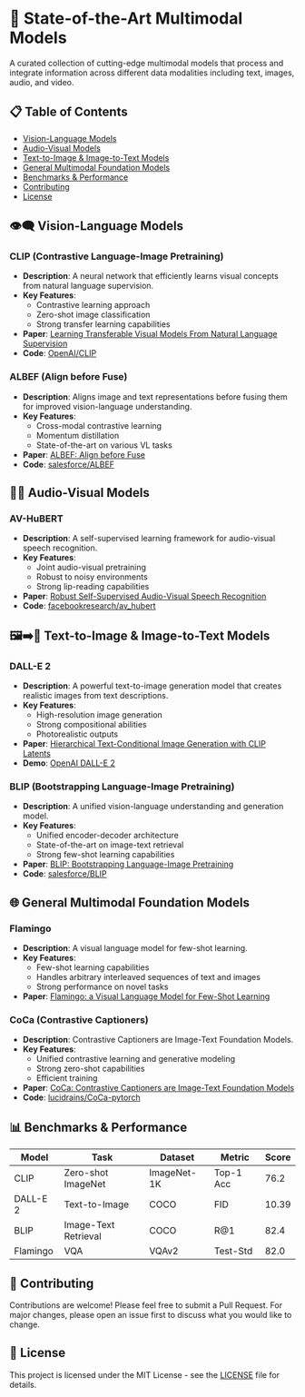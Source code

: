# 🌟 State-of-the-Art Multimodal Models

A curated collection of cutting-edge multimodal models that process and integrate information across different data modalities including text, images, audio, and video.

## 📋 Table of Contents
- [Vision-Language Models](#vision-language-models)
- [Audio-Visual Models](#audio-visual-models)
- [Text-to-Image & Image-to-Text Models](#text-to-image--image-to-text-models)
- [General Multimodal Foundation Models](#general-multimodal-foundation-models)
- [Benchmarks & Performance](#-benchmarks--performance)
- [Contributing](#-contributing)
- [License](#-license)

## 👁️🗨️ Vision-Language Models

### CLIP (Contrastive Language-Image Pretraining)
- **Description**: A neural network that efficiently learns visual concepts from natural language supervision.
- **Key Features**:
  - Contrastive learning approach
  - Zero-shot image classification
  - Strong transfer learning capabilities
- **Paper**: [Learning Transferable Visual Models From Natural Language Supervision](https://arxiv.org/abs/2103.00020)
- **Code**: [OpenAI/CLIP](https://github.com/openai/CLIP)

### ALBEF (Align before Fuse)
- **Description**: Aligns image and text representations before fusing them for improved vision-language understanding.
- **Key Features**:
  - Cross-modal contrastive learning
  - Momentum distillation
  - State-of-the-art on various VL tasks
- **Paper**: [ALBEF: Align before Fuse](https://arxiv.org/abs/2107.07651)
- **Code**: [salesforce/ALBEF](https://github.com/salesforce/ALBEF)

## 🎵🎥 Audio-Visual Models

### AV-HuBERT
- **Description**: A self-supervised learning framework for audio-visual speech recognition.
- **Key Features**:
  - Joint audio-visual pretraining
  - Robust to noisy environments
  - Strong lip-reading capabilities
- **Paper**: [Robust Self-Supervised Audio-Visual Speech Recognition](https://arxiv.org/abs/2201.01763)
- **Code**: [facebookresearch/av_hubert](https://github.com/facebookresearch/av_hubert)

## 🖼️➡️📝 Text-to-Image & Image-to-Text Models

### DALL-E 2
- **Description**: A powerful text-to-image generation model that creates realistic images from text descriptions.
- **Key Features**:
  - High-resolution image generation
  - Strong compositional abilities
  - Photorealistic outputs
- **Paper**: [Hierarchical Text-Conditional Image Generation with CLIP Latents](https://arxiv.org/abs/2204.06125)
- **Demo**: [OpenAI DALL-E 2](https://openai.com/dall-e-2/)

### BLIP (Bootstrapping Language-Image Pretraining)
- **Description**: A unified vision-language understanding and generation model.
- **Key Features**:
  - Unified encoder-decoder architecture
  - State-of-the-art on image-text retrieval
  - Strong few-shot learning capabilities
- **Paper**: [BLIP: Bootstrapping Language-Image Pretraining](https://arxiv.org/abs/2201.12086)
- **Code**: [salesforce/BLIP](https://github.com/salesforce/BLIP)

## 🌐 General Multimodal Foundation Models

### Flamingo
- **Description**: A visual language model for few-shot learning.
- **Key Features**:
  - Few-shot learning capabilities
  - Handles arbitrary interleaved sequences of text and images
  - Strong performance on novel tasks
- **Paper**: [Flamingo: a Visual Language Model for Few-Shot Learning](https://arxiv.org/abs/2204.14198)

### CoCa (Contrastive Captioners)
- **Description**: Contrastive Captioners are Image-Text Foundation Models.
- **Key Features**:
  - Unified contrastive learning and generative modeling
  - Strong zero-shot capabilities
  - Efficient training
- **Paper**: [CoCa: Contrastive Captioners are Image-Text Foundation Models](https://arxiv.org/abs/2205.01917)
- **Code**: [lucidrains/CoCa-pytorch](https://github.com/lucidrains/CoCa-pytorch)

## 📊 Benchmarks & Performance

| Model | Task | Dataset | Metric | Score |
|-------|------|---------|--------|-------|
| CLIP | Zero-shot ImageNet | ImageNet-1K | Top-1 Acc | 76.2 |
| DALL-E 2 | Text-to-Image | COCO | FID | 10.39 |
| BLIP | Image-Text Retrieval | COCO | R@1 | 82.4 |
| Flamingo | VQA | VQAv2 | Test-Std | 82.0 |

## 🤝 Contributing

Contributions are welcome! Please feel free to submit a Pull Request. For major changes, please open an issue first to discuss what you would like to change.

## 📜 License

This project is licensed under the MIT License - see the [LICENSE](LICENSE) file for details.